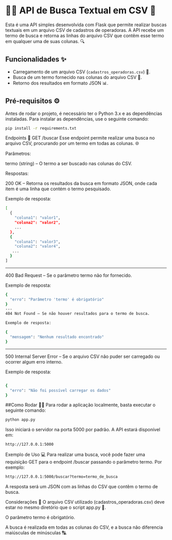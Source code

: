 # 🧑‍💻 API de Busca Textual em CSV 📄

Esta é uma API simples desenvolvida com Flask que permite realizar buscas textuais em um arquivo CSV de cadastros de operadoras. A API recebe um termo de busca e retorna as linhas do arquivo CSV que contêm esse termo em qualquer uma de suas colunas. 🔍

## Funcionalidades ✨

- Carregamento de um arquivo CSV (`cadastros_operadoras.csv`) 📂.
- Busca de um termo fornecido nas colunas do arquivo CSV 🔎.
- Retorno dos resultados em formato JSON 📊.

## Pré-requisitos ⚙️

Antes de rodar o projeto, é necessário ter o Python 3.x e as dependências instaladas. Para instalar as dependências, use o seguinte comando:

```bash
pip install -r requirements.txt
```
Endpoints 🚀
GET /buscar
Esse endpoint permite realizar uma busca no arquivo CSV, procurando por um termo em todas as colunas. 🌐

Parâmetros:

termo (string) – O termo a ser buscado nas colunas do CSV.

Respostas:

200 OK – Retorna os resultados da busca em formato JSON, onde cada item é uma linha que contém o termo pesquisado.

Exemplo de resposta:

```bash
[
  {
    "coluna1": "valor1",
    "coluna2": "valor2",
    ...
  },
  {
    "coluna1": "valor3",
    "coluna2": "valor4",
   ...
  }
]
```
---
400 Bad Request – Se o parâmetro termo não for fornecido.

Exemplo de resposta:

```bash
{
  "erro": "Parâmetro 'termo' é obrigatório"
}
---
404 Not Found – Se não houver resultados para o termo de busca.

Exemplo de resposta:

{
  "mensagem": "Nenhum resultado encontrado"
}
```
---
500 Internal Server Error – Se o arquivo CSV não puder ser carregado ou ocorrer algum erro interno.

Exemplo de resposta:

```bash

{
  "erro": "Não foi possível carregar os dados"
}
```
##Como Rodar 🏃‍♀️
Para rodar a aplicação localmente, basta executar o seguinte comando:

```bash
python app.py
```
Isso iniciará o servidor na porta 5000 por padrão. A API estará disponível em:

```bash
http://127.0.0.1:5000
```
Exemplo de Uso 💻
Para realizar uma busca, você pode fazer uma requisição GET para o endpoint /buscar passando o parâmetro termo. Por exemplo:

```bash
http://127.0.0.1:5000/buscar?termo=termo_de_busca
```
A resposta será um JSON com as linhas do CSV que contêm o termo de busca.

Considerações 🤔
O arquivo CSV utilizado (cadastros_operadoras.csv) deve estar no mesmo diretório que o script app.py 📂.

O parâmetro termo é obrigatório.

A busca é realizada em todas as colunas do CSV, e a busca não diferencia maiúsculas de minúsculas 🔠.


